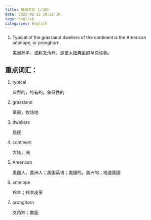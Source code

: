 ```yaml
---
title: 雅思百句 1/100
date: 2022-02-12 18:22:16
tags: English
categories: English
---
```


1. Typical of the grassland dwellers of the continent is the American antelope, or pronghorn.

    美洲羚羊，或称叉角羚，是该大陆典型的草原动物。

重点词汇：
----

1. typical 
   
   典型的，特有的，象征性的

2. grassland 
   
   草原，牧场地

3. dwellers

    居民

4. continent 
   
    大陆，洲

5. American

    美国人，美洲人；美国英语；美国的，美洲的；地道美国

6. antelope

    羚羊；羚羊皮革

7. pronghorn

    叉角羚；麋鹿
